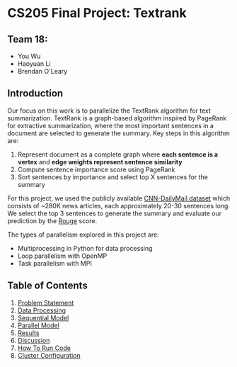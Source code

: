 # CS205 Final Project: Textrank

## Team 18:
* You Wu
* Haoyuan Li
* Brendan O'Leary

## Introduction

Our focus on this work is to parallelize the TextRank algorithm for text summarization. TextRank is a graph-based algorithm inspired by PageRank for extractive summarization, where the most important sentences in a document are selected to generate the summary. Key steps in this algorithm are:

1. Represent document as a complete graph where **each sentence is a vertex** and **edge weights represent sentence similarity**
2. Compute sentence importance score using PageRank
3. Sort sentences by importance and select top X sentences for the summary

For this project, we used the publicly available [CNN-DailyMail dataset](https://github.com/abisee/cnn-dailymail) which consists of ~280K news articles, each approximately 20-30 sentences long. We select the top 3 sentences to generate the summary and evaluate our prediction by the [Rouge](https://www.aclweb.org/anthology/W04-1013/) score.

The types of parallelism explored in this project are:
- Multiprocessing in Python for data processing
- Loop parallelism with OpenMP
- Task parallelism with MPI

## Table of Contents
1. [Problem Statement](Website/ProblemStatement.md) 
2. [Data Processing](Website/DataProcessing.md)
3. [Sequential Model](Website/SequentialModel.md)
4. [Parallel Model](Website/ParallelModel.md)
5. [Results](Website/Results.md)
6. [Discussion](Website/Discussion.md)
7. [How To Run Code](Website/HowToRunCode.md)
8. [Cluster Configuration](Website/ClusterConfiguration.md)
